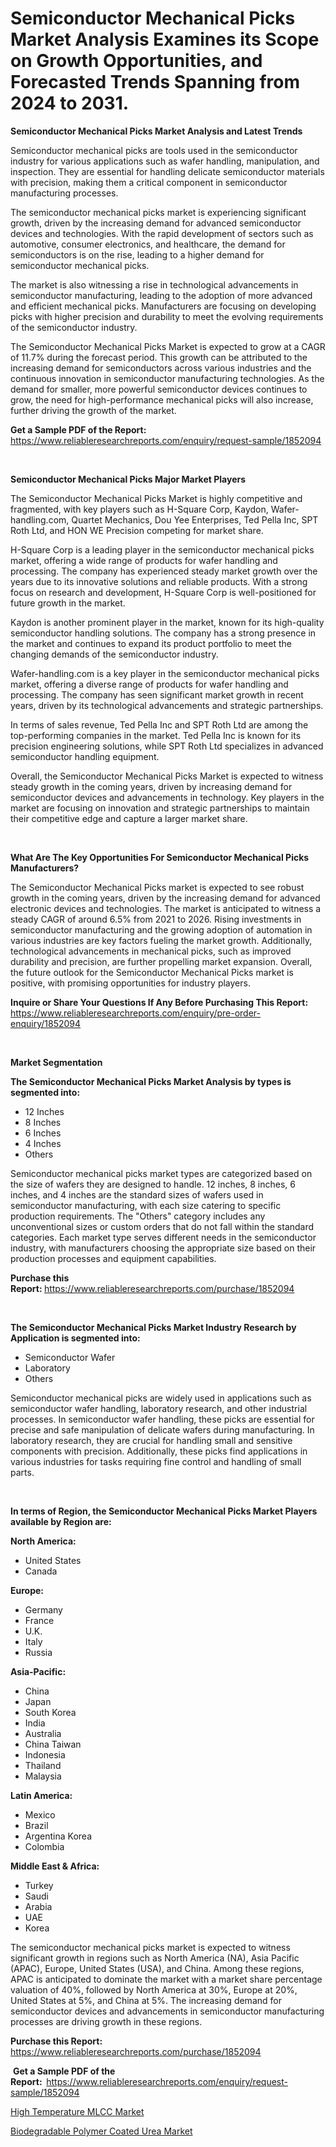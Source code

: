 <p><h1>Semiconductor Mechanical Picks Market Analysis Examines its Scope on Growth Opportunities, and Forecasted Trends Spanning from 2024 to 2031.</h1></p><p><strong>Semiconductor Mechanical Picks Market Analysis and Latest Trends</strong></p>
<p><p>Semiconductor mechanical picks are tools used in the semiconductor industry for various applications such as wafer handling, manipulation, and inspection. They are essential for handling delicate semiconductor materials with precision, making them a critical component in semiconductor manufacturing processes.</p><p>The semiconductor mechanical picks market is experiencing significant growth, driven by the increasing demand for advanced semiconductor devices and technologies. With the rapid development of sectors such as automotive, consumer electronics, and healthcare, the demand for semiconductors is on the rise, leading to a higher demand for semiconductor mechanical picks.</p><p>The market is also witnessing a rise in technological advancements in semiconductor manufacturing, leading to the adoption of more advanced and efficient mechanical picks. Manufacturers are focusing on developing picks with higher precision and durability to meet the evolving requirements of the semiconductor industry.</p><p>The Semiconductor Mechanical Picks Market is expected to grow at a CAGR of 11.7% during the forecast period. This growth can be attributed to the increasing demand for semiconductors across various industries and the continuous innovation in semiconductor manufacturing technologies. As the demand for smaller, more powerful semiconductor devices continues to grow, the need for high-performance mechanical picks will also increase, further driving the growth of the market.</p></p>
<p><strong>Get a Sample PDF of the Report:&nbsp;</strong> <a href="https://www.reliableresearchreports.com/enquiry/request-sample/1852094">https://www.reliableresearchreports.com/enquiry/request-sample/1852094</a></p>
<p>&nbsp;</p>
<p><strong>Semiconductor Mechanical Picks Major Market Players</strong></p>
<p><p>The Semiconductor Mechanical Picks Market is highly competitive and fragmented, with key players such as H-Square Corp, Kaydon, Wafer-handling.com, Quartet Mechanics, Dou Yee Enterprises, Ted Pella Inc, SPT Roth Ltd, and HON WE Precision competing for market share.</p><p>H-Square Corp is a leading player in the semiconductor mechanical picks market, offering a wide range of products for wafer handling and processing. The company has experienced steady market growth over the years due to its innovative solutions and reliable products. With a strong focus on research and development, H-Square Corp is well-positioned for future growth in the market.</p><p>Kaydon is another prominent player in the market, known for its high-quality semiconductor handling solutions. The company has a strong presence in the market and continues to expand its product portfolio to meet the changing demands of the semiconductor industry.</p><p>Wafer-handling.com is a key player in the semiconductor mechanical picks market, offering a diverse range of products for wafer handling and processing. The company has seen significant market growth in recent years, driven by its technological advancements and strategic partnerships.</p><p>In terms of sales revenue, Ted Pella Inc and SPT Roth Ltd are among the top-performing companies in the market. Ted Pella Inc is known for its precision engineering solutions, while SPT Roth Ltd specializes in advanced semiconductor handling equipment.</p><p>Overall, the Semiconductor Mechanical Picks Market is expected to witness steady growth in the coming years, driven by increasing demand for semiconductor devices and advancements in technology. Key players in the market are focusing on innovation and strategic partnerships to maintain their competitive edge and capture a larger market share.</p></p>
<p>&nbsp;</p>
<p><strong>What Are The Key Opportunities For Semiconductor Mechanical Picks Manufacturers?</strong></p>
<p><p>The Semiconductor Mechanical Picks market is expected to see robust growth in the coming years, driven by the increasing demand for advanced electronic devices and technologies. The market is anticipated to witness a steady CAGR of around 6.5% from 2021 to 2026. Rising investments in semiconductor manufacturing and the growing adoption of automation in various industries are key factors fueling the market growth. Additionally, technological advancements in mechanical picks, such as improved durability and precision, are further propelling market expansion. Overall, the future outlook for the Semiconductor Mechanical Picks market is positive, with promising opportunities for industry players.</p></p>
<p><strong>Inquire or Share Your Questions If Any Before Purchasing This Report:</strong> <a href="https://www.reliableresearchreports.com/enquiry/pre-order-enquiry/1852094">https://www.reliableresearchreports.com/enquiry/pre-order-enquiry/1852094</a></p>
<p>&nbsp;</p>
<p><strong>Market Segmentation</strong></p>
<p><strong>The Semiconductor Mechanical Picks Market Analysis by types is segmented into:</strong></p>
<p><ul><li>12 Inches</li><li>8 Inches</li><li>6 Inches</li><li>4 Inches</li><li>Others</li></ul></p>
<p><p>Semiconductor mechanical picks market types are categorized based on the size of wafers they are designed to handle. 12 inches, 8 inches, 6 inches, and 4 inches are the standard sizes of wafers used in semiconductor manufacturing, with each size catering to specific production requirements. The "Others" category includes any unconventional sizes or custom orders that do not fall within the standard categories. Each market type serves different needs in the semiconductor industry, with manufacturers choosing the appropriate size based on their production processes and equipment capabilities.</p></p>
<p><strong>Purchase this Report:&nbsp;</strong><a href="https://www.reliableresearchreports.com/purchase/1852094">https://www.reliableresearchreports.com/purchase/1852094</a></p>
<p>&nbsp;</p>
<p><strong>The Semiconductor Mechanical Picks Market Industry Research by Application is segmented into:</strong></p>
<p><ul><li>Semiconductor Wafer</li><li>Laboratory</li><li>Others</li></ul></p>
<p><p>Semiconductor mechanical picks are widely used in applications such as semiconductor wafer handling, laboratory research, and other industrial processes. In semiconductor wafer handling, these picks are essential for precise and safe manipulation of delicate wafers during manufacturing. In laboratory research, they are crucial for handling small and sensitive components with precision. Additionally, these picks find applications in various industries for tasks requiring fine control and handling of small parts.</p></p>
<p>&nbsp;</p>
<p><strong>In terms of Region, the Semiconductor Mechanical Picks Market Players available by Region are:</strong></p>
<p>
    <p> <strong> North America: </strong>
        <ul>
            <li>United States</li>
            <li>Canada</li>
        </ul>
        </p> 
    <p> <strong> Europe: </strong>
        <ul>
            <li>Germany</li>
            <li>France</li>
            <li>U.K.</li>
            <li>Italy</li>
            <li>Russia</li>
        </ul>
        </p> 
    <p> <strong> Asia-Pacific: </strong>
        <ul>
            <li>China</li>
            <li>Japan</li>
            <li>South Korea</li>
            <li>India</li>
            <li>Australia</li>
            <li>China Taiwan</li>
            <li>Indonesia</li>
            <li>Thailand</li>
            <li>Malaysia</li>
        </ul>
        </p> 
    <p> <strong> Latin America: </strong>
        <ul>
            <li>Mexico</li>
            <li>Brazil</li>
            <li>Argentina Korea</li>
            <li>Colombia</li>
        </ul>
        </p> 
    <p> <strong> Middle East & Africa: </strong>
        <ul>
            <li>Turkey</li>
            <li>Saudi</li>
            <li>Arabia</li>
            <li>UAE</li>
            <li>Korea</li>
        </ul>
    </p>
    </p>
<p><p>The semiconductor mechanical picks market is expected to witness significant growth in regions such as North America (NA), Asia Pacific (APAC), Europe, United States (USA), and China. Among these regions, APAC is anticipated to dominate the market with a market share percentage valuation of 40%, followed by North America at 30%, Europe at 20%, United States at 5%, and China at 5%. The increasing demand for semiconductor devices and advancements in semiconductor manufacturing processes are driving growth in these regions.</p></p>
<p><strong>Purchase this Report: </strong><a href="https://www.reliableresearchreports.com/purchase/1852094">https://www.reliableresearchreports.com/purchase/1852094</a></p>
<p>&nbsp;<strong>Get a Sample PDF of the Report:&nbsp;&nbsp;</strong><a href="https://www.reliableresearchreports.com/enquiry/request-sample/1852094">https://www.reliableresearchreports.com/enquiry/request-sample/1852094</a></p>
<p><strong></strong></p>
<p><p><a href="https://issuu.com/reportprime-2/docs/high-temperature-mlcc-market-size-2030.pptx">High Temperature MLCC Market</a></p><p><a href="https://issuu.com/reportprime-2/docs/biodegradable-polymer-coated-urea-market-size-2030">Biodegradable Polymer Coated Urea Market</a></p></p>